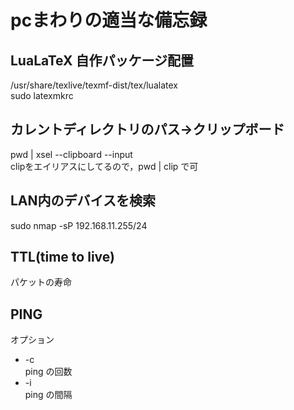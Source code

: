 # pcまわりの適当な備忘録
## LuaLaTeX 自作パッケージ配置  
/usr/share/texlive/texmf-dist/tex/lualatex  
sudo latexmkrc

## カレントディレクトリのパス→クリップボード  
pwd | xsel --clipboard --input  
clipをエイリアスにしてるので，pwd | clip で可  

## LAN内のデバイスを検索  
sudo nmap -sP 192.168.11.255/24

## TTL(time to live)  
パケットの寿命

## PING  
  オプション
  - -c  
  ping の回数
  - -i   
  ping の間隔